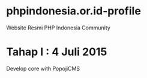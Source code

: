 # phpindonesia.or.id-profile
Website Resmi PHP Indonesia Community

# Tahap I : 4 Juli 2015
Develop core with PopojiCMS
